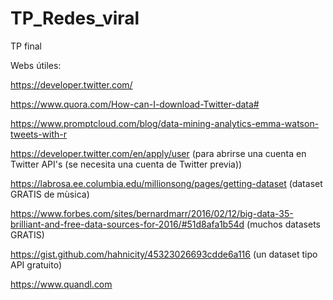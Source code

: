# TP_Redes_viral
TP final

Webs útiles:

https://developer.twitter.com/

https://www.quora.com/How-can-I-download-Twitter-data#

https://www.promptcloud.com/blog/data-mining-analytics-emma-watson-tweets-with-r

https://developer.twitter.com/en/apply/user (para abrirse una cuenta en Twitter API's (se necesita una cuenta de Twitter previa))

https://labrosa.ee.columbia.edu/millionsong/pages/getting-dataset (dataset GRATIS de mùsica)

https://www.forbes.com/sites/bernardmarr/2016/02/12/big-data-35-brilliant-and-free-data-sources-for-2016/#51d8afa1b54d (muchos datasets GRATIS)

https://gist.github.com/hahnicity/45323026693cdde6a116 (un dataset tipo API gratuito)

https://www.quandl.com

